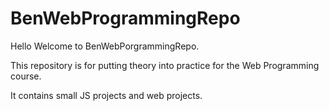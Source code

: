 # BenWebProgrammingRepo

Hello Welcome to BenWebPorgrammingRepo.

This repository is for putting theory into practice for the Web Programming course.

It contains small JS projects and web projects.
